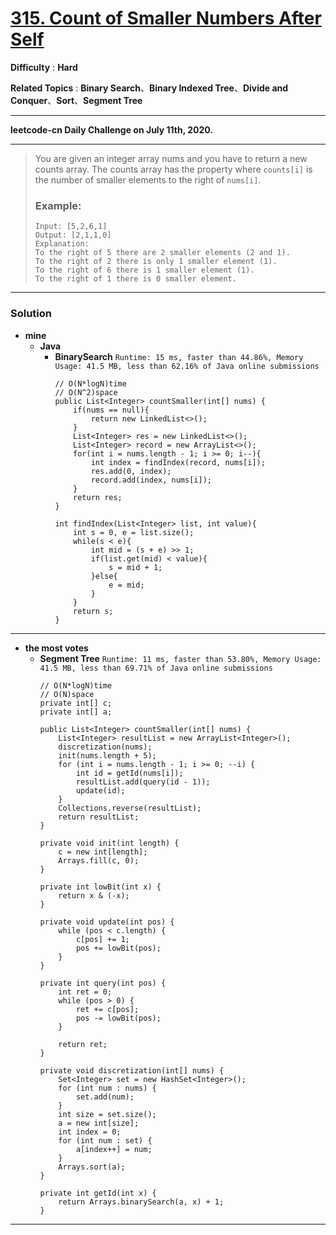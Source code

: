 # [315. Count of Smaller Numbers After Self](https://leetcode.com/problems/count-of-smaller-numbers-after-self/)

**Difficulty** : **Hard**

**Related Topics** : **Binary Search**、**Binary Indexed Tree**、**Divide and Conquer**、**Sort**、**Segment Tree**

---

**leetcode-cn Daily Challenge on July 11th, 2020.**

---

> You are given an integer array nums and you have to return a new counts array. The counts array has the property where `counts[i]` is the number of smaller elements to the right of `nums[i]`.
> 
> ### Example:
> ```
> Input: [5,2,6,1]
> Output: [2,1,1,0] 
> Explanation:
> To the right of 5 there are 2 smaller elements (2 and 1).
> To the right of 2 there is only 1 smaller element (1).
> To the right of 6 there is 1 smaller element (1).
> To the right of 1 there is 0 smaller element.
> ```
>

---

### Solution
* **mine**
  * **Java**
    * **BinarySearch** `Runtime: 15 ms, faster than 44.86%, Memory Usage: 41.5 MB, less than 62.16% of Java online submissions`
      ```
      // O(N*logN)time
      // O(N^2)space
      public List<Integer> countSmaller(int[] nums) {
          if(nums == null){
              return new LinkedList<>();
          }
          List<Integer> res = new LinkedList<>();
          List<Integer> record = new ArrayList<>();
          for(int i = nums.length - 1; i >= 0; i--){
              int index = findIndex(record, nums[i]);
              res.add(0, index);
              record.add(index, nums[i]);
          }
          return res;
      }

      int findIndex(List<Integer> list, int value){
          int s = 0, e = list.size();
          while(s < e){
              int mid = (s + e) >> 1;
              if(list.get(mid) < value){
                  s = mid + 1;
              }else{
                  e = mid;
              }
          }
          return s;
      }
      ```
  
  
---

* **the most votes**
  * **Segment Tree** `Runtime: 11 ms, faster than 53.80%, Memory Usage: 41.5 MB, less than 69.71% of Java online submissions`
    ```
    // O(N*logN)time
    // O(N)space
    private int[] c;
    private int[] a;

    public List<Integer> countSmaller(int[] nums) {
        List<Integer> resultList = new ArrayList<Integer>(); 
        discretization(nums);
        init(nums.length + 5);
        for (int i = nums.length - 1; i >= 0; --i) {
            int id = getId(nums[i]);
            resultList.add(query(id - 1));
            update(id);
        }
        Collections.reverse(resultList);
        return resultList;
    }

    private void init(int length) {
        c = new int[length];
        Arrays.fill(c, 0);
    }

    private int lowBit(int x) {
        return x & (-x);
    }

    private void update(int pos) {
        while (pos < c.length) {
            c[pos] += 1;
            pos += lowBit(pos);
        }
    }

    private int query(int pos) {
        int ret = 0;
        while (pos > 0) {
            ret += c[pos];
            pos -= lowBit(pos);
        }

        return ret;
    }

    private void discretization(int[] nums) {
        Set<Integer> set = new HashSet<Integer>();
        for (int num : nums) {
            set.add(num);
        }
        int size = set.size();
        a = new int[size];
        int index = 0;
        for (int num : set) {
            a[index++] = num;
        }
        Arrays.sort(a);
    }

    private int getId(int x) {
        return Arrays.binarySearch(a, x) + 1;
    }
    ```



---
